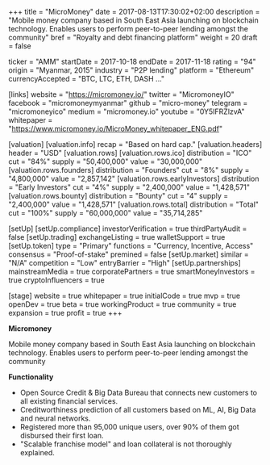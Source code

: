 +++
title = "MicroMoney"
date = 2017-08-13T17:30:02+02:00
description = "Mobile money company based in South East Asia launching on blockchain technology. Enables users to perform peer-to-peer lending amongst the community"
bref = "Royalty and debt financing platform"
weight = 20
draft = false

ticker = "AMM"
startDate = 2017-10-18
endDate = 2017-11-18
rating = "94"
origin = "Myanmar, 2015"
industry = "P2P lending"
platform = "Ethereum"
currencyAccepted = "BTC, LTC, ETH, DASH ..."

[links]
  website = "https://micromoney.io/"
  twitter = "MicromoneyIO"
  facebook = "micromoneymyanmar"
  github = "micro-money"
  telegram = "micromoneyico"
  medium = "micromoney.io"
  youtube = "0Y5IFRZlzvA"
  whitepaper = "https://www.micromoney.io/MicroMoney_whitepaper_ENG.pdf"

[valuation]
  [valuation.info]
    recap = "Based on hard cap."
  [valuation.headers]
    header = "USD"
  [valuation.rows]
    [valuation.rows.ico]
      distribution = "ICO"
      cut = "84%"
      supply = "50,400,000"
      value = "30,000,000"
    [valuation.rows.founders]
      distribution = "Founders"
      cut = "8%"
      supply = "4,800,000"
      value = "2,857,142"
    [valuation.rows.earlyInvestors]
      distribution = "Early Investors"
      cut = "4%"
      supply = "2,400,000"
      value = "1,428,571"
    [valuation.rows.bounty]
      distribution = "Bounty"
      cut = "4"
      supply = "2,400,000"
      value = "1,428,571"
    [valuation.rows.total]
      distribution = "Total"
      cut = "100%"
      supply = "60,000,000"
      value = "35,714,285"

[setUp]
  [setUp.compliance]
    investorVerification = true
    thirdPartyAudit = false
  [setUp.trading]
    exchangeListing = true
    walletSupport = true
  [setUp.token]
    type = "Primary"
    functions = "Currency, Incentive, Access"
    consensus = "Proof-of-stake"
    premined = false
  [setUp.market]
    similar = "N/A"
    competition = "Low"
    entryBarrier = "High"
  [setUp.partnerships]
    mainstreamMedia = true
    corporatePartners = true
    smartMoneyInvestors = true
    cryptoInfluencers = true

[stage]
  website = true
  whitepaper = true
  initialCode = true
  mvp = true
  openDev = true
  beta = true
  workingProduct = true
  community = true
  expansion = true
  profit = true
+++

**Micromoney**

Mobile money company based in South East Asia launching on blockchain technology. Enables users to perform peer-to-peer lending amongst the community

**Functionality**

* Open Source Credit & Big Data Bureau that connects new customers to all existing financial services.
* Creditworthiness prediction of all customers based on ML, AI, Big Data and neural networks.
* Registered more than 95,000 unique users, over 90% of them got disbursed their first loan.
* "Scalable franchise model" and loan collateral is not thoroughly explained.
